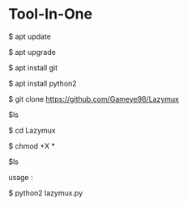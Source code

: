 # Tool-In-One

$ apt update 

$ apt upgrade

$ apt install git

$ apt install python2

$ git clone https://github.com/Gameye98/Lazymux

$ls

$ cd Lazymux 

$ chmod +X *

$ls

usage :

$ python2 lazymux.py
